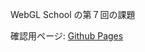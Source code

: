 WebGL School の第７回の課題

確認用ページ: [Github Pages](https://hirokuniteruya.github.io/webgl_school_homework07/)
